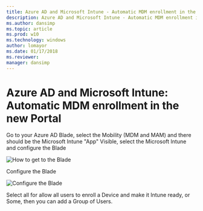 ```yaml
---
title: Azure AD and Microsoft Intune - Automatic MDM enrollment in the new Portal
description: Azure AD and Microsoft Intune - Automatic MDM enrollment in the new Portal
ms.author: dansimp
ms.topic: article
ms.prod: w10
ms.technology: windows
author: lomayor
ms.date: 01/17/2018
ms.reviewer:
manager: dansimp
---
```


# Azure AD and Microsoft Intune: Automatic MDM enrollment in the new Portal

Go to your Azure AD Blade, select the Mobility (MDM and MAM) and there should be the Microsoft Intune "App" Visible, select the Microsoft Intune and configure the Blade

![How to get to the Blade](images/azure-mdm-intune.png)

Configure the Blade

![Configure the Blade](images/azure-intune-configure-scope.png)

Select all for allow all users to enroll a Device and make it Intune ready, or Some, then you can add a Group of Users.
